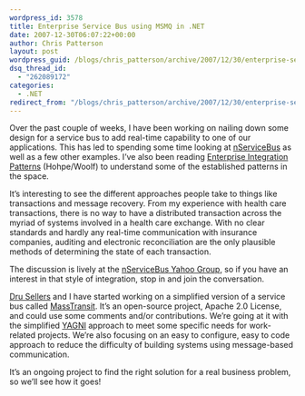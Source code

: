 ```yaml
---
wordpress_id: 3578
title: Enterprise Service Bus using MSMQ in .NET
date: 2007-12-30T06:07:22+00:00
author: Chris Patterson
layout: post
wordpress_guid: /blogs/chris_patterson/archive/2007/12/30/enterprise-service-bus-using-msmq-in-net.aspx
dsq_thread_id:
  - "262089172"
categories:
  - .NET
redirect_from: "/blogs/chris_patterson/archive/2007/12/30/enterprise-service-bus-using-msmq-in-net.aspx/"
---
```

Over the past couple of weeks, I have been working on nailing down some design for a service bus to add real-time capability to one of our applications. This has led to spending some time looking at [nServiceBus](http://udidahan.weblogs.us/category/nservicebus) as well as a few other examples. I&#8217;ve also been reading [Enterprise Integration Patterns](http://www.amazon.com/Enterprise-Integration-Patterns-Designing-Addison-Wesley/dp/0321200683/ref=pd_bbs_sr_1?ie=UTF8&s=books&qid=1198998045&sr=8-1) (Hohpe/Woolf) to understand some of the established patterns in the space.

It&#8217;s interesting to see the different approaches people take to things like transactions and message recovery. From my experience with health care transactions, there is no way to have a distributed transaction across the myriad of systems involved in a health care exchange. With no clear standards and hardly any real-time communication with insurance companies, auditing and electronic reconciliation are the only plausible methods of determining the state of each transaction.

The discussion is lively at the [nServiceBus Yahoo Group](http://tech.groups.yahoo.com/group/nservicebus/), so if you have an interest in that style of integration, stop in and join the conversation.

[Dru Sellers](http://geekswithblogs.net/dsellers/Default.aspx) and I have started working on a simplified version of a service bus called [MassTransit](http://code.google.com/p/masstransit/). It&#8217;s an open-source project, Apache 2.0 License, and could use some comments and/or contributions. We&#8217;re going at it with the simplified [YAGNI](http://c2.com/xp/YouArentGonnaNeedIt.html) approach to meet some specific needs for work-related projects. We&#8217;re also focusing on an easy to configure, easy to code approach to reduce the difficulty of building systems using message-based communication.

It&#8217;s an ongoing project to find the right solution for a real business problem, so we&#8217;ll see how it goes!